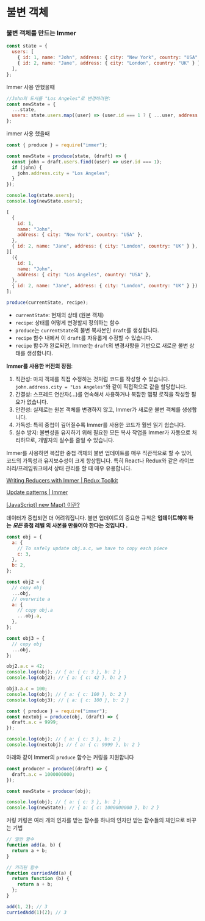 # 불변 객체

### 불변 객체를 만드는 Immer

```jsx
const state = {
  users: [
    { id: 1, name: "John", address: { city: "New York", country: "USA" } },
    { id: 2, name: "Jane", address: { city: "London", country: "UK" } },
  ],
};
```

Immer 사용 안했을때

```jsx
//John의 도시를 "Los Angeles"로 변경하려면:
const newState = {
  ...state,
  users: state.users.map((user) => (user.id === 1 ? { ...user, address: { ...user.address, city: "Los Angeles" } } : user)),
};
```

immer 사용 했을때

```jsx
const { produce } = require("immer");

const newState = produce(state, (draft) => {
  const john = draft.users.find((user) => user.id === 1);
  if (john) {
    john.address.city = "Los Angeles";
  }
});

console.log(state.users);
console.log(newState.users);

[
  {
    id: 1,
    name: "John",
    address: { city: "New York", country: "USA" },
  },
  { id: 2, name: "Jane", address: { city: "London", country: "UK" } },
][
  ({
    id: 1,
    name: "John",
    address: { city: "Los Angeles", country: "USA" },
  },
  { id: 2, name: "Jane", address: { city: "London", country: "UK" } })
];
```

```jsx
produce(currentState, recipe);
```

- `currentState`: 현재의 상태 (원본 객체)
- `recipe`: 상태를 어떻게 변경할지 정의하는 함수
- `produce`는 `currentState`의 불변 복사본인 `draft`를 생성합니다.
- `recipe` 함수 내에서 이 `draft`를 자유롭게 수정할 수 있습니다.
- `recipe` 함수가 완료되면, Immer는 `draft`의 변경사항을 기반으로 새로운 불변 상태를 생성합니다.

**Immer를 사용한 버전의 장점**:

1. 직관성: 마치 객체를 직접 수정하는 것처럼 코드를 작성할 수 있습니다. `john.address.city = "Los Angeles"`와 같이 직접적으로 값을 할당합니다.
2. 간결성: 스프레드 연산자(...)를 연속해서 사용하거나 복잡한 맵핑 로직을 작성할 필요가 없습니다.
3. 안전성: 실제로는 원본 객체를 변경하지 않고, Immer가 새로운 불변 객체를 생성합니다.
4. 가독성: 특히 중첩이 깊어질수록 Immer를 사용한 코드가 훨씬 읽기 쉽습니다.
5. 실수 방지: 불변성을 유지하기 위해 필요한 모든 복사 작업을 Immer가 자동으로 처리하므로, 개발자의 실수를 줄일 수 있습니다.

Immer를 사용하면 복잡한 중첩 객체의 불변 업데이트를 매우 직관적으로 할 수 있어, 코드의 가독성과 유지보수성이 크게 향상됩니다. 특히 React나 Redux와 같은 라이브러리/프레임워크에서 상태 관리를 할 때 매우 유용합니다.

[Writing Reducers with Immer | Redux Toolkit](https://redux-toolkit.js.org/usage/immer-reducers#updating-nested-data)

[Update patterns | Immer](https://immerjs.github.io/immer/update-patterns/)

[[JavaScript] new Map() 이란?](https://velog.io/@minew1995/JavaScript-new-Map)

데이터가 중첩되면 더 어려워집니다. 불변 업데이트의 중요한 규칙은 **업데이트해야 하는 *모든* 중첩 레벨 의 사본을 만들어야 한다는 것입니다 .**

```jsx
const obj = {
  a: {
    // To safely update obj.a.c, we have to copy each piece
    c: 3,
  },
  b: 2,
};

const obj2 = {
  // copy obj
  ...obj,
  // overwrite a
  a: {
    // copy obj.a
    ...obj.a,
  },
};

const obj3 = {
  // copy obj
  ...obj,
};

obj2.a.c = 42;
console.log(obj); // { a: { c: 3 }, b: 2 }
console.log(obj2); // { a: { c: 42 }, b: 2 }

obj3.a.c = 100;
console.log(obj); // { a: { c: 100 }, b: 2 }
console.log(obj3); // { a: { c: 100 }, b: 2 }

const { produce } = require("immer");
const nextobj = produce(obj, (draft) => {
  draft.a.c = 9999;
});

console.log(obj); // { a: { c: 3 }, b: 2 }
console.log(nextobj); // { a: { c: 9999 }, b: 2 }
```

아래와 같이
Immer의 `produce` 함수는 커링을 지원합니다

```jsx
const producer = produce((draft) => {
  draft.a.c = 1000000000;
});

const newState = producer(obj);

console.log(obj); // { a: { c: 3 }, b: 2 }
console.log(newState); // { a: { c: 1000000000 }, b: 2 }
```

커링
커링은 여러 개의 인자를 받는 함수를 하나의 인자만 받는 함수들의 체인으로 바꾸는 기법

```jsx
// 일반 함수
function add(a, b) {
  return a + b;
}

// 커리된 함수
function curriedAdd(a) {
  return function (b) {
    return a + b;
  };
}

add(1, 2); // 3
curriedAdd(1)(2); // 3
```
